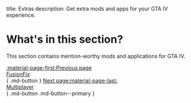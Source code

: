 title: Extras
description: Get extra mods and apps for your GTA IV experience.

# What's in this section?
This section contains mention-worthy mods and applications for GTA IV.

[:material-page-first:Previous page <br>FusionFix</br>](fusionfix.md){ .md-button } [Next page:material-page-last: <br>Multiplayer</br>](../multiplayer.md){ .md-button .md-button--primary }
